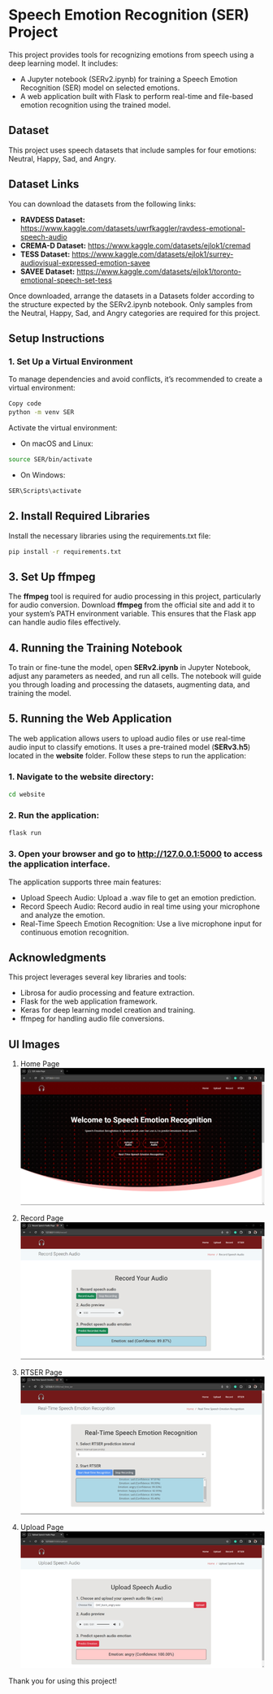 # Speech Emotion Recognition (SER) Project

This project provides tools for recognizing emotions from speech using a deep learning model. It includes:

- A Jupyter notebook (SERv2.ipynb) for training a Speech Emotion Recognition (SER) model on selected emotions.
- A web application built with Flask to perform real-time and file-based emotion recognition using the trained model.

## Dataset
This project uses speech datasets that include samples for four emotions: Neutral, Happy, Sad, and Angry.

## Dataset Links
You can download the datasets from the following links:

- **RAVDESS Dataset:** https://www.kaggle.com/datasets/uwrfkaggler/ravdess-emotional-speech-audio
- **CREMA-D Dataset:** https://www.kaggle.com/datasets/ejlok1/cremad
- **TESS Dataset:** https://www.kaggle.com/datasets/ejlok1/surrey-audiovisual-expressed-emotion-savee
- **SAVEE Dataset:** https://www.kaggle.com/datasets/ejlok1/toronto-emotional-speech-set-tess

Once downloaded, arrange the datasets in a Datasets folder according to the structure expected by the SERv2.ipynb notebook. Only samples from the Neutral, Happy, Sad, and Angry categories are required for this project.

## Setup Instructions
### 1. Set Up a Virtual Environment
To manage dependencies and avoid conflicts, it’s recommended to create a virtual environment:

```bash
Copy code
python -m venv SER
```

Activate the virtual environment:

- On macOS and Linux:
```bash
source SER/bin/activate
```

- On Windows:
```bash
SER\Scripts\activate
```

## 2. Install Required Libraries
Install the necessary libraries using the requirements.txt file:
```bash
pip install -r requirements.txt
```

## 3. Set Up ffmpeg
The **ffmpeg** tool is required for audio processing in this project, particularly for audio conversion. Download **ffmpeg** from the official site and add it to your system’s PATH environment variable. This ensures that the Flask app can handle audio files effectively.

## 4. Running the Training Notebook
To train or fine-tune the model, open **SERv2.ipynb** in Jupyter Notebook, adjust any parameters as needed, and run all cells. The notebook will guide you through loading and processing the datasets, augmenting data, and training the model.

## 5. Running the Web Application
The web application allows users to upload audio files or use real-time audio input to classify emotions. It uses a pre-trained model (**SERv3.h5**) located in the **website** folder. Follow these steps to run the application:

### 1. Navigate to the website directory:
```bash
cd website
```
### 2. Run the application:
```bash
flask run
```
### 3. Open your browser and go to http://127.0.0.1:5000 to access the application interface.

The application supports three main features:

- Upload Speech Audio: Upload a .wav file to get an emotion prediction.
- Record Speech Audio: Record audio in real time using your microphone and analyze the emotion.
- Real-Time Speech Emotion Recognition: Use a live microphone input for continuous emotion recognition.

## Acknowledgments

This project leverages several key libraries and tools:

- Librosa for audio processing and feature extraction.
- Flask for the web application framework.
- Keras for deep learning model creation and training.
- ffmpeg for handling audio file conversions.

## UI Images
1. Home Page
![Home Page](images/HomePage.png)

2. Record Page
![Record Page](images/Record.png)

3. RTSER Page
![RTSER Page](images/RTSER.png)

4. Upload Page
![Upload Page](images/Upload.png)

Thank you for using this project!
